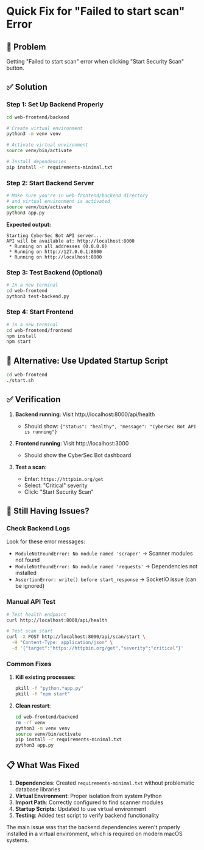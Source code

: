# Quick Fix for "Failed to start scan" Error

## 🚨 Problem
Getting "Failed to start scan" error when clicking "Start Security Scan" button.

## ✅ Solution

### Step 1: Set Up Backend Properly
```bash
cd web-frontend/backend

# Create virtual environment
python3 -m venv venv

# Activate virtual environment  
source venv/bin/activate

# Install dependencies
pip install -r requirements-minimal.txt
```

### Step 2: Start Backend Server
```bash
# Make sure you're in web-frontend/backend directory
# and virtual environment is activated
source venv/bin/activate
python3 app.py
```

**Expected output:**
```
Starting CyberSec Bot API server...
API will be available at: http://localhost:8000
 * Running on all addresses (0.0.0.0)
 * Running on http://127.0.0.1:8000
 * Running on http://localhost:8000
```

### Step 3: Test Backend (Optional)
```bash
# In a new terminal
cd web-frontend
python3 test-backend.py
```

### Step 4: Start Frontend
```bash
# In a new terminal
cd web-frontend/frontend
npm install
npm start
```

## 🔧 Alternative: Use Updated Startup Script
```bash
cd web-frontend
./start.sh
```

## ✅ Verification

1. **Backend running**: Visit http://localhost:8000/api/health
   - Should show: `{"status": "healthy", "message": "CyberSec Bot API is running"}`

2. **Frontend running**: Visit http://localhost:3000
   - Should show the CyberSec Bot dashboard

3. **Test a scan**: 
   - Enter: `https://httpbin.org/get`
   - Select: "Critical" severity
   - Click: "Start Security Scan"

## 🐛 Still Having Issues?

### Check Backend Logs
Look for these error messages:
- `ModuleNotFoundError: No module named 'scraper'` → Scanner modules not found
- `ModuleNotFoundError: No module named 'requests'` → Dependencies not installed
- `AssertionError: write() before start_response` → SocketIO issue (can be ignored)

### Manual API Test
```bash
# Test health endpoint
curl http://localhost:8000/api/health

# Test scan start
curl -X POST http://localhost:8000/api/scan/start \
  -H "Content-Type: application/json" \
  -d '{"target":"https://httpbin.org/get","severity":"critical"}'
```

### Common Fixes
1. **Kill existing processes**:
   ```bash
   pkill -f "python.*app.py"
   pkill -f "npm start"
   ```

2. **Clean restart**:
   ```bash
   cd web-frontend/backend
   rm -rf venv
   python3 -m venv venv
   source venv/bin/activate
   pip install -r requirements-minimal.txt
   python3 app.py
   ```

## 📋 What Was Fixed

1. **Dependencies**: Created `requirements-minimal.txt` without problematic database libraries
2. **Virtual Environment**: Proper isolation from system Python
3. **Import Path**: Correctly configured to find scanner modules
4. **Startup Scripts**: Updated to use virtual environment
5. **Testing**: Added test script to verify backend functionality

The main issue was that the backend dependencies weren't properly installed in a virtual environment, which is required on modern macOS systems. 